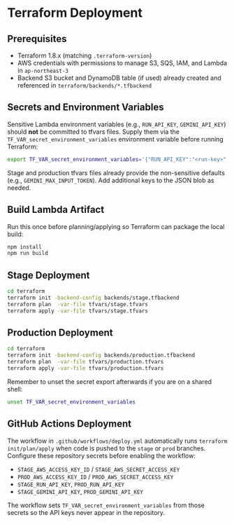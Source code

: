 # Terraform Deployment

## Prerequisites
- Terraform 1.8.x (matching `.terraform-version`)
- AWS credentials with permissions to manage S3, SQS, IAM, and Lambda in `ap-northeast-3`
- Backend S3 bucket and DynamoDB table (if used) already created and referenced in `terraform/backends/*.tfbackend`

## Secrets and Environment Variables
Sensitive Lambda environment variables (e.g., `RUN_API_KEY`, `GEMINI_API_KEY`) should **not** be committed to tfvars files. Supply them via the `TF_VAR_secret_environment_variables` environment variable before running Terraform:

```bash
export TF_VAR_secret_environment_variables='{"RUN_API_KEY":"<run-key>","GEMINI_API_KEY":"<gemini-key>"}'
```

Stage and production tfvars files already provide the non-sensitive defaults (e.g., `GEMINI_MAX_INPUT_TOKEN`). Add additional keys to the JSON blob as needed.

## Build Lambda Artifact

Run this once before planning/applying so Terraform can package the local build:

```bash
npm install
npm run build
```

## Stage Deployment
```bash
cd terraform
terraform init -backend-config backends/stage.tfbackend
terraform plan  -var-file tfvars/stage.tfvars
terraform apply -var-file tfvars/stage.tfvars
```

## Production Deployment
```bash
cd terraform
terraform init -backend-config backends/production.tfbackend
terraform plan  -var-file tfvars/production.tfvars
terraform apply -var-file tfvars/production.tfvars
```

Remember to unset the secret export afterwards if you are on a shared shell:

```bash
unset TF_VAR_secret_environment_variables
```

## GitHub Actions Deployment

The workflow in `.github/workflows/deploy.yml` automatically runs `terraform init/plan/apply` when code is pushed to the `stage` or `prod` branches. Configure these repository secrets before enabling the workflow:

- `STAGE_AWS_ACCESS_KEY_ID` / `STAGE_AWS_SECRET_ACCESS_KEY`
- `PROD_AWS_ACCESS_KEY_ID` / `PROD_AWS_SECRET_ACCESS_KEY`
- `STAGE_RUN_API_KEY`, `PROD_RUN_API_KEY`
- `STAGE_GEMINI_API_KEY`, `PROD_GEMINI_API_KEY`

The workflow sets `TF_VAR_secret_environment_variables` from those secrets so the API keys never appear in the repository.


